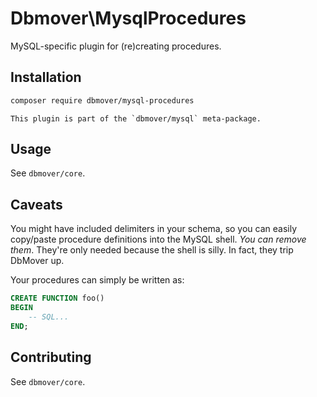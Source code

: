 # Dbmover\MysqlProcedures
MySQL-specific plugin for (re)creating procedures.

## Installation
```sh
composer require dbmover/mysql-procedures
```

    This plugin is part of the `dbmover/mysql` meta-package.

## Usage
See `dbmover/core`.

## Caveats
You might have included delimiters in your schema, so you can easily copy/paste
procedure definitions into the MySQL shell. _You can remove them_. They're only
needed because the shell is silly. In fact, they trip DbMover up.

Your procedures can simply be written as:

```sql
CREATE FUNCTION foo()
BEGIN
    -- SQL...
END;
```

## Contributing
See `dbmover/core`.

